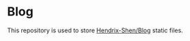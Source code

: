 # Blog
This repository is used to store [Hendrix-Shen/Blog](https://github.com/Hendrix-Shen/Blog) static files.